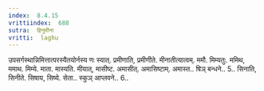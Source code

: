 ```yaml
---
index:  8.4.15
vrittiindex:  688
sutra:  हिनुमीना
vritti:  laghu 
---
```


उपसर्गस्थान्निमित्तात्परस्यैतयोर्नस्य णः स्यात्. प्रमीणाति, प्रमीणीते. मीनातीत्यात्वम्. ममौ. मिम्यतुः. ममिथ, ममाथ. मिम्ये. माता. मास्यति. मीयात्, मासीष्ट. अमासीत्. अमासिष्टाम्. अमास्त.. षिञ् बन्धने.. 5.. सिनाति, सिनीते. सिषाय, सिष्ये. सेता.. स्कुञ् आप्लवने.. 6..

